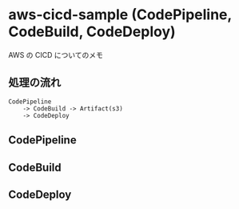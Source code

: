 # aws-cicd-sample (CodePipeline, CodeBuild, CodeDeploy)

AWS の CICD についてのメモ

## 処理の流れ

```
CodePipeline
    -> CodeBuild -> Artifact(s3)
    -> CodeDeploy
```

## CodePipeline

## CodeBuild

## CodeDeploy
```